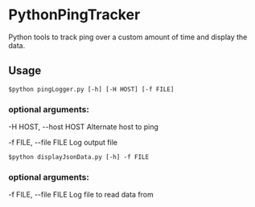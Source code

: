 # PythonPingTracker
 Python tools to track ping over a custom amount of time and display the data.

## Usage
 ```$python pingLogger.py [-h] [-H HOST] [-f FILE]```

 ### optional arguments:
  
  -H HOST, --host HOST  Alternate host to ping
  
  -f FILE, --file FILE  Log output file

 ```$python displayJsonData.py [-h] -f FILE```

 ### optional arguments:
  -f FILE, --file FILE  Log file to read data from
